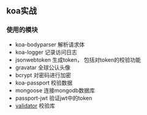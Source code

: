 ## koa实战

### 使用的模块

- koa-bodyparser    解析请求体
- koa-logger        记录访问日志
- jsonwebtoken      生成token， 包括对token的校验功能
- gravatar          全球公认头像
- bcrypt            对密码进行加密
- koa-passport      校验数据
- mongoose          连接mongodb数据库
- passport-jwt      验证jwt中的token
- [validator](https://www.npmjs.com/package/validator)         校验库

